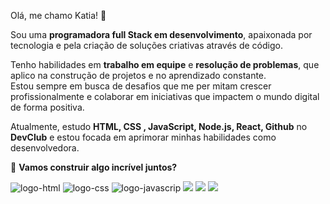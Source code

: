 
 Olá, me chamo Katia! 👋<br>

 

 
 Sou uma **programadora  full Stack  em desenvolvimento**, apaixonada por tecnologia e pela criação de soluções criativas através de código.
 
 Tenho habilidades em **trabalho em equipe** e **resolução de problemas**, que aplico na construção de projetos e no aprendizado constante.<br> Estou sempre em busca de desafios que me per
 mitam crescer profissionalmente e colaborar em iniciativas que impactem o mundo digital de forma positiva. 
 
Atualmente, estudo **HTML, CSS , JavaScript, Node.js, React, Github** no **DevClub** e estou focada em aprimorar minhas habilidades como desenvolvedora.






🚀 **Vamos construir algo incrível juntos?**<br>

<img src="https://img.shields.io/badge/HTML-239120?style=for-the-badge&logo=html5&logoColor=white" alt="logo-html">
<img src ="https://img.shields.io/badge/CSS-239120?&style=for-the-badge&logo=css3&logoColor=white" alt="logo-css">
<img src="https://img.shields.io/badge/JavaScript-F7DF1E?style=for-the-badge&logo=javascript&logoColor=black" alt="logo-javascrip">
<img src=	"https://img.shields.io/badge/React-20232A?style=for-the-badge&logo=react&logoColor=61DAFB">
<img src="https://img.shields.io/badge/Node.js-43853D?style=for-the-badge&logo=node.js&logoColor=white">
<img src="https://img.shields.io/badge/GitHub-100000?style=for-the-badge&logo=github&logoColor=white">

<br>










